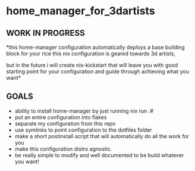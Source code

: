 # home_manager_for_3dartists


## WORK IN PROGRESS
*this home-manager configuration automatically deploys a base building block for your rice this nix configuration is geared towards 3d artists,

but in the future i will create nix-kickstart that  will leave you with good starting point for your configuration and guide through achieving what you want*  


## GOALS

- ability to install home-manager by just running nix run .# 
- put an entire configuration into flakes
- separate my configuration from this repo
- use symlinks to point configuration to the dotfiles folder
- make a short postinstall script that will automatically do all the work for you
- make this configuration distro agnostic.
- be really simple to modify and well documented to be build whatever you want!





